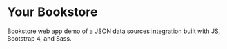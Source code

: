 # Your Bookstore
Bookstore web app demo of a JSON data sources integration built with JS, Bootstrap 4, and Sass.

